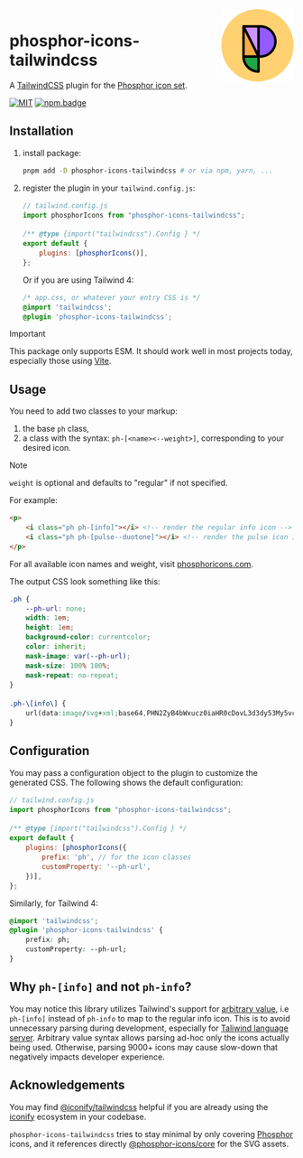 <img src="/meta/phosphor-mark-tight-yellow.png" width="128" align="right" />

# phosphor-icons-tailwindcss

A [TailwindCSS] plugin for the [Phosphor icon set][phosphor].

[![MIT][license.badge]][license] [![npm.badge]][npm]

## Installation

1. install package:

	```bash
	pnpm add -D phosphor-icons-tailwindcss # or via npm, yarn, ...
	```

2. register the plugin in your `tailwind.config.js`:

	```js
	// tailwind.config.js
	import phosphorIcons from "phosphor-icons-tailwindcss";

	/** @type {import("tailwindcss").Config } */
	export default {
		plugins: [phosphorIcons()],
	};
	```

	Or if you are using Tailwind 4:

	```css
	/* app.css, or whatever your entry CSS is */
	@import 'tailwindcss';
	@plugin 'phosphor-icons-tailwindcss';
	```

> [!IMPORTANT]
> This package only supports ESM. It should work well in most projects today, especially those using
> [Vite](https://vitejs.dev/).

## Usage

You need to add two classes to your markup:

1. the base `ph` class,
2. a class with the syntax: `ph-[<name><--weight>]`, corresponding to your desired icon.

> [!NOTE]
> `weight` is optional and defaults to "regular" if not specified.

For example:

```html
<p>
	<i class="ph ph-[info]"></i> <!-- render the regular info icon -->
	<i class="ph ph-[pulse--duotone]"></i> <!-- render the pulse icon in duotone weight -->
</p>
```

For all available icon names and weight, visit [phosphoricons.com][phosphor].

The output CSS look something like this:

```css
.ph {
	--ph-url: none;
	width: 1em;
	height: 1em;
	background-color: currentcolor;
	color: inherit;
	mask-image: var(--ph-url);
	mask-size: 100% 100%;
	mask-repeat: no-repeat;
}

.ph-\[info\] {
	url(data:image/svg+xml;base64,PHN2ZyB4bWxucz0iaHR0cDovL3d3dy53My5vcmcvMjAwMC9zdmciIHZpZXdCb3g9IjAgMCAyNTYgMjU2IiBmaWxsPSJjdXJyZW50Q29sb3IiPjxwYXRoIGQ9Ik0xMjgsMjRBMTA0LDEwNCwwLDEsMCwyMzIsMTI4LDEwNC4xMSwxMDQuMTEsMCwwLDAsMTI4LDI0Wm0wLDE5MmE4OCw4OCwwLDEsMSw4OC04OEE4OC4xLDg4LjEsMCwwLDEsMTI4LDIxNlptMTYtNDBhOCw4LDAsMCwxLTgsOCwxNiwxNiwwLDAsMS0xNi0xNlYxMjhhOCw4LDAsMCwxLDAtMTYsMTYsMTYsMCwwLDEsMTYsMTZ2NDBBOCw4LDAsMCwxLDE0NCwxNzZaTTExMiw4NGExMiwxMiwwLDEsMSwxMiwxMkExMiwxMiwwLDAsMSwxMTIsODRaIi8+PC9zdmc+);
}
```

## Configuration

You may pass a configuration object to the plugin to customize the generated CSS. The following
shows the default configuration:

```js
// tailwind.config.js
import phosphorIcons from "phosphor-icons-tailwindcss";

/** @type {import("tailwindcss").Config } */
export default {
	plugins: [phosphorIcons({
		prefix: 'ph', // for the icon classes
		customProperty: '--ph-url',
	})],
};
```

Similarly, for Tailwind 4:

```css
@import 'tailwindcss';
@plugin 'phosphor-icons-tailwindcss' {
	prefix: ph;
	customProperty: --ph-url;
}
```

## Why `ph-[info]` and not `ph-info`?

You may notice this library utilizes Tailwind's support for [arbitrary value](https://tailwindcss.com/docs/adding-custom-styles#using-arbitrary-values), i.e `ph-[info]` instead of `ph-info` to map to the regular info icon. This is to avoid unnecessary parsing during development, especially for [Taliwind language server](https://github.com/tailwindlabs/tailwindcss-intellisense). Arbitrary value syntax allows parsing ad-hoc only the icons actually being used. Otherwise, parsing 9000+ icons may cause slow-down that negatively impacts developer experience.

## Acknowledgements

You may find [@iconify/tailwindcss](https://iconify.design/docs/usage/css/tailwind/) helpful if you
are already using the [iconify](https://iconify.design/) ecosystem in your codebase.

`phosphor-icons-tailwindcss` tries to stay minimal by only covering [Phosphor] icons, and it references directly [@phosphor-icons/core](https://github.com/phosphor-icons/core) for the SVG assets.

[phosphor]: https://phosphoricons.com
[tailwindcss]: https://tailwindcss.com
<!-- header badges -->
[license.badge]: https://img.shields.io/badge/license-MIT-blue.svg
[license]: ./LICENSE
[npm.badge]: https://img.shields.io/npm/v/phosphor-icons-tailwindcss/qr
[npm]: https://www.npmjs.com/package/phosphor-icons-tailwindcss/qr
